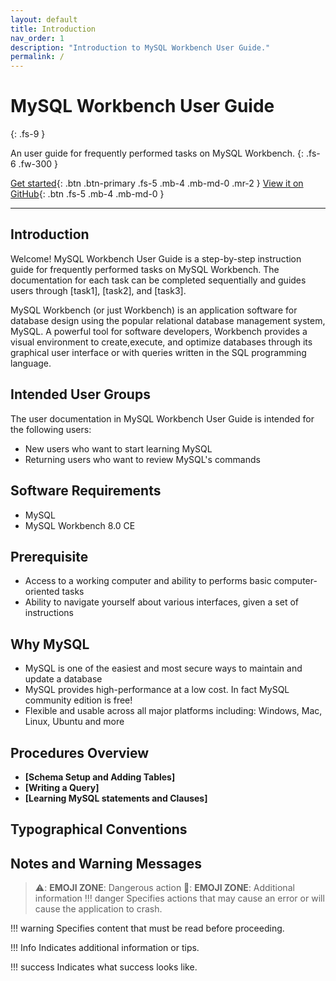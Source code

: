 ```yaml
---
layout: default
title: Introduction
nav_order: 1
description: "Introduction to MySQL Workbench User Guide."
permalink: /
---
```


# MySQL Workbench User Guide
{: .fs-9 }

An user guide for frequently performed tasks on MySQL Workbench.
{: .fs-6 .fw-300 }

[Get started](#introduction){: .btn .btn-primary .fs-5 .mb-4 .mb-md-0 .mr-2 } [View it on GitHub](https://github.com/dvalle22/Mel-Danilo-Cody){: .btn .fs-5 .mb-4 .mb-md-0 }

---

## Introduction

Welcome! MySQL Workbench User Guide is a step-by-step instruction guide for frequently performed tasks on MySQL Workbench. The documentation for each task can be completed sequentially and guides users through [task1], [task2], and [task3].

MySQL Workbench (or just Workbench) is an application software for database design using the popular relational database management system, MySQL. A powerful tool for software developers, Workbench provides a visual environment to create,execute, and optimize databases through its graphical user interface or with queries written in the SQL programming language.


## Intended User Groups
The user documentation in MySQL Workbench User Guide is intended for the following users:
- New users who want to start learning MySQL
- Returning users who want to review MySQL's commands

## Software Requirements
- MySQL
- MySQL Workbench 8.0 CE

## Prerequisite
- Access to a working computer and ability to performs basic computer-oriented tasks
- Ability to navigate yourself about various interfaces, given a set of instructions

## Why MySQL
- MySQL is one of the easiest and most secure ways to maintain and update a database
- MySQL provides high-performance at a low cost. In fact MySQL community edition is free!
- Flexible and usable across all major platforms including: Windows, Mac, Linux, Ubuntu and more

## Procedures Overview
- **[Schema Setup and Adding Tables]**
- **[Writing a Query]**
- **[Learning MySQL statements and Clauses]**

## Typographical Conventions

## Notes and Warning Messages
> ⚠️: **EMOJI ZONE**: Dangerous action
> 📝: **EMOJI ZONE**: Additional information
!!! danger
    Specifies actions that may cause an error or will cause the application to crash.

[comment]: <> (!!! failure)

[comment]: <> (    Specifies actions that may lead to unexpected behaviour.)

[comment]: <> (!!! bug)

[comment]: <> (    Specifies actions that may cause an error.)

!!! warning
    Specifies content that must be read before proceeding.

!!! Info
    Indicates additional information or tips.

!!! success
    Indicates what success looks like.

